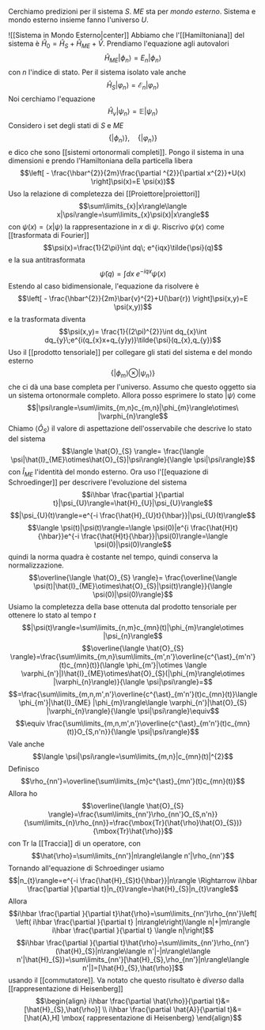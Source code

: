 Cerchiamo predizioni per il sistema $S$. $ME$ sta per *mondo esterno*. Sistema e mondo esterno insieme fanno l'universo $U$.

![[Sistema in Mondo Esterno|center]]
Abbiamo che l'[[Hamiltoniana]] del sistema è $\hat{H}_{0}=\hat{H}_{S}+\hat{H}_{ME}+\hat{V}$. Prendiamo l'equazione agli autovalori
$$\hat{H}_{ME}|\phi_{n}\rangle=E_{n}|\phi_{n}\rangle$$
con $n$ l'indice di stato. Per il sistema isolato vale anche
$$\hat{H}_{S}|\varphi_{n}\rangle=\mathcal{E}_{n}|\varphi_{n}\rangle$$
Noi cerchiamo l'equazione
$$\hat{H}_{v}|\psi_{n}\rangle=\mathbb{E} |\psi_{n}\rangle$$
Considero i set degli stati di $S$ e $ME$
$$\{|\phi_{n}\rangle\},\quad\{|\varphi_{n}\rangle\}$$
e dico che sono [[sistemi ortonormali completi]].
Pongo il sistema in una dimensioni e prendo l'Hamiltoniana della particella libera
$$\left[ - \frac{\hbar^{2}}{2m}\frac{\partial ^{2}}{\partial x^{2}}+U(x) \right]\psi(x)=E \psi(x))$$
Uso la relazione di completezza dei [[Proiettore|proiettori]] 
$$\sum\limits_{x}|x\rangle\langle x|\psi\rangle=\sum\limits_{x}\psi(x)|x\rangle$$
con $\psi(x)=\langle x|\psi\rangle$ la rappresentazione in $x$ di $\psi$. Riscrivo $\psi(x)$ come [[trasformata di Fourier]] 
$$\psi(x)=\frac{1}{2\pi}\int dq\; e^{iqx}\tilde{\psi}(q)$$
e la sua antitrasformata
$$\tilde{\psi}(q)=\int dx\;e^{-iqx}\psi(x)$$
Estendo al caso bidimensionale, l'equazione da risolvere è
$$\left[ - \frac{\hbar^{2}}{2m}\bar{v}^{2}+U(\bar{r}) \right]\psi(x,y)=E \psi(x,y))$$
e la trasformata diventa
$$\psi(x,y)= \frac{1}{(2\pi)^{2}}\int dq_{x}\int dq_{y}\;e^{i(q_{x}x+q_{y}y)}\tilde{\psi}(q_{x},q_{y})$$
Uso il [[prodotto tensoriale]] per collegare gli stati del sistema e del mondo esterno
$$\{|\phi_{m}\rangle\otimes |\psi_{n}\rangle\}$$
che ci dà una base completa per l'universo.
Assumo che questo oggetto sia un sistema ortonormale completo. Allora posso esprimere lo stato $|\psi\rangle$ come
$$|\psi\rangle=\sum\limits_{m,n}c_{m,n}|\phi_{m}\rangle\otimes\ |\varphi_{n}\rangle$$
Chiamo $\langle \hat{O}_{S} \rangle$ il valore di aspettazione dell'osservabile che descrive lo stato del sistema
$$\langle \hat{O}_{S} \rangle= \frac{\langle \psi|\hat{I}_{ME}\otimes\hat{O}_{S}|\psi\rangle}{\langle \psi|\psi\rangle}$$
con $\hat{I}_{ME}$ l'identità del mondo esterno. Ora uso l'[[equazione di Schroedinger]] per descrivere l'evoluzione del sistema
$$i\hbar \frac{\partial }{\partial t}|\psi_{U}\rangle=\hat{H}_{U}|\psi_{U}\rangle$$
$$|\psi_{U}(t)\rangle=e^{-i \frac{\hat{H}_{U}t}{\hbar}}|\psi_{U}(t)\rangle$$
$$\langle \psi(t)|\psi(t)\rangle=\langle \psi(0)|e^{i \frac{\hat{H}t}{\hbar}}e^{-i \frac{\hat{H}t}{\hbar}}|\psi(0)\rangle=\langle \psi(0)|\psi(0)\rangle$$
quindi la norma quadra è costante nel tempo, quindi conserva la normalizzazione.
$$\overline{\langle \hat{O}_{S} \rangle}= \frac{\overline{\langle \psi(t)|\hat{I}_{ME}\otimes\hat{O}_{S}|\psi(t)\rangle}}{\langle \psi(0)|\psi(0)\rangle}$$
Usiamo la completezza della base ottenuta dal prodotto tensoriale per ottenere lo stato al tempo $t$ 
$$|\psi(t)\rangle=\sum\limits_{n,m}c_{mn}(t)|\phi_{m}\rangle\otimes |\psi_{n}\rangle$$
$$\overline{\langle \hat{O}_{S} \rangle}=\frac{\sum\limits_{m,n}\sum\limits_{m',n'}\overline{c^{\ast}_{m'n'}(t)c_{mn}(t)}(\langle \phi_{m'}|\otimes \langle \varphi_{n'}|)\hat{I}_{ME}\otimes\hat{O}_{S}(|\phi_{m}\rangle\otimes |\varphi_{n}\rangle)}{\langle \psi|\psi\rangle}=$$
$$=\frac{\sum\limits_{m,n,m',n'}\overline{c^{\ast}_{m'n'}(t)c_{mn}(t)}\langle \phi_{m'}|\hat{I}_{ME} |\phi_{m}\rangle\langle \varphi_{n'}|\hat{O}_{S} |\varphi_{n}\rangle}{\langle \psi|\psi\rangle}\equiv$$
$$\equiv \frac{\sum\limits_{m,n,m',n'}\overline{c^{\ast}_{m'n'}(t)c_{mn}(t)}O_{S,n'n}}{\langle \psi|\psi\rangle}$$
Vale anche
$$\langle \psi|\psi\rangle=\sum\limits_{m,n}|c_{mn}(t)|^{2}$$
Definisco
$$\rho_{nn'}=\overline{\sum\limits_{m}c^{\ast}_{mn'}(t)c_{mn}(t)}$$
Allora ho
$$\overline{\langle \hat{O}_{S} \rangle}=\frac{\sum\limits_{nn'}\rho_{nn'}O_{S,n'n}}{\sum\limits_{n}\rho_{nn}}=\frac{\mbox{Tr}(\hat{\rho}\hat{O}_{S})}{\mbox{Tr}\hat{\rho}}$$
con $\mbox{Tr}$ la [[Traccia]] di un operatore, con
$$\hat{\rho}=\sum\limits_{nn'}|n\rangle\langle n'|\rho_{nn'}$$
Tornando all'equazione di Schroedinger usiamo
$$|n_{t}\rangle=e^{-i \frac{\hat{H}_{S}t}{\hbar}}|n\rangle \Rightarrow i\hbar \frac{\partial }{\partial t}|n_{t}\rangle=\hat{H}_{S}|n_{t}\rangle$$
Allora
$$i\hbar \frac{\partial }{\partial t}\hat{\rho}=\sum\limits_{nn'}\rho_{nn'}\left[ \left( i\hbar \frac{\partial }{\partial t} |n\rangle\right)\langle n|+|m\rangle i\hbar \frac{\partial }{\partial t} \langle n|\right]$$
$$i\hbar \frac{\partial }{\partial t}\hat{\rho}=\sum\limits_{nn'}\rho_{nn'}(\hat{H}_{S}|n\rangle\langle n'|-|n\rangle\langle n'|\hat{H}_{S})=\sum\limits_{nn'}[\hat{H}_{S},\rho_{nn'}|n\rangle\langle n'|]=[\hat{H}_{S},\hat{\rho}]$$
usando il [[commutatore]]. Va notato che questo risultato è *diverso* dalla [[rappresentazione di Heisenberg]]
$$\begin{align}
i\hbar \frac{\partial \hat{\rho}}{\partial t}&=[\hat{H}_{S},\hat{\rho}] \\
i\hbar \frac{\partial \hat{A}}{\partial t}&=[\hat{A},H] \mbox{ rappresentazione di Heisenberg}
\end{align}$$
